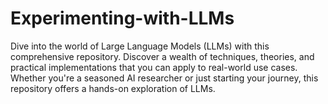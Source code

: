 # Experimenting-with-LLMs
Dive into the world of Large Language Models (LLMs) with this comprehensive repository. Discover a wealth of techniques, theories, and practical implementations that you can apply to real-world use cases. Whether you're a seasoned AI researcher or just starting your journey, this repository offers a hands-on exploration of LLMs.



